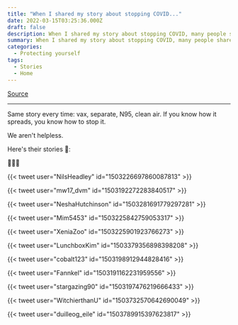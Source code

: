 ```yaml
---
title: "When I shared my story about stopping COVID..."
date: 2022-03-15T03:25:36.000Z
draft: false
description: When I shared my story about stopping COVID, many people shared theirs in the comments. 
summary: When I shared my story about stopping COVID, many people shared theirs in the comments. 
categories:
  - Protecting yourself
tags:
  - Stories
  - Home
---
```

[Source](https://twitter.com/joeyfox85/status/1503573098691543043)

---

Same story every time: vax, separate, N95, clean air.
If you know how it spreads, you know how to stop it.

We aren't helpless.

Here's their stories 🧵:

👏👏👏 

{{< tweet user="NilsHeadley" id="1503226697860087813" >}}

{{< tweet user="mw17_dvm" id="1503192272283840517" >}}

{{< tweet user="NeshaHutchinson" id="1503281691779297281" >}}

{{< tweet user="Mim5453" id="1503225842759053317" >}}

{{< tweet user="XeniaZoo" id="1503225901923766273" >}}

{{< tweet user="LunchboxKim" id="1503379356898398208" >}}

{{< tweet user="cobalt123" id="1503198912944828416" >}}

{{< tweet user="Fannkel" id="1503191162231959556" >}}

{{< tweet user="stargazing90" id="1503197476219666433" >}}

{{< tweet user="WitchierthanU" id="1503732570642690049" >}}

{{< tweet user="duilleog_eile" id="1503789915397623817" >}}